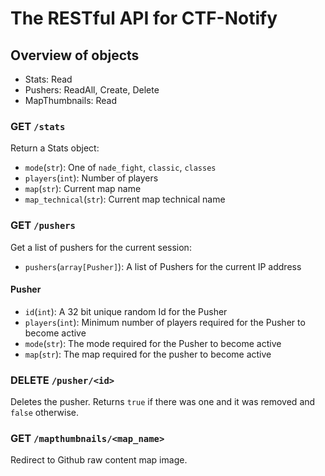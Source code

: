 # The RESTful API for CTF-Notify

## Overview of objects

 - Stats: Read
 - Pushers: ReadAll, Create, Delete
 - MapThumbnails: Read

### GET `/stats`

Return a Stats object:

 - `mode`(`str`): One of `nade_fight`, `classic`, `classes`
 - `players`(`int`): Number of players
 - `map`(`str`): Current map name
 - `map_technical`(`str`): Current map technical name

### GET `/pushers`

Get a list of pushers for the current session:

 - `pushers`(`array[Pusher]`): A list of Pushers for the current IP address

#### Pusher

 - `id`(`int`): A 32 bit unique random Id for the Pusher
 - `players`(`int`): Minimum number of players required for the Pusher to become active
 - `mode`(`str`): The mode required for the Pusher to become active
 - `map`(`str`): The map required for the pusher to become active

### DELETE `/pusher/<id>`

Deletes the pusher. Returns `true` if there was one and it was removed and `false` otherwise.

### GET `/mapthumbnails/<map_name>`

Redirect to Github raw content map image.
